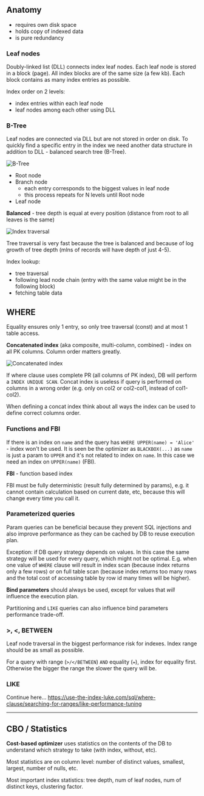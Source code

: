 ## Anatomy

- requires own disk space
- holds copy of indexed data
- is pure redundancy

### Leaf nodes

Doubly-linked list (DLL) connects index leaf nodes.
Each leaf node is stored in a block (page).
All index blocks are of the same size (a few kb).
Each block contains as many index entries as possible.

Index order on 2 levels:
- index entries within each leaf node
- leaf nodes among each other using DLL

### B-Tree

Leaf nodes are connected via DLL but are not stored in order on disk.
To quickly find a specific entry in the index we need another data structure in addition to DLL - balanced search tree (B-Tree).

![B-Tree](https://use-the-index-luke.com/static/fig01_02_tree_structure.en.SIIhx7If.png)

- Root node
- Branch node
  - each entry corresponds to the biggest values in leaf node
  - this process repeats for N levels until Root node
- Leaf node

**Balanced** - tree depth is equal at every position (distance from root to all leaves is the same)

![Index traversal](https://use-the-index-luke.com/static/fig01_03_tree_traversal.en.bhRJyIWe.png)

Tree traversal is very fast because the tree is balanced and because of log growth of tree depth (mlns of records will have depth of just 4-5).

Index lookup:
- tree traversal
- following lead node chain (entry with the same value might be in the following block)
- fetching table data

## WHERE

Equality ensures only 1 entry, so only tree traversal (const) and at most 1 table access.

**Concatenated index** (aka composite, multi-column, combined) - index on all PK columns. Column order matters greatly.

![Concatenated index](https://use-the-index-luke.com/static/fig02_01_concatenated_index.en.iruQ3LZ5.png)

If where clause uses complete PR (all columns of PK index), DB will perform a `INDEX UNIQUE SCAN`. Concat index is useless if query is performed on columns in a wrong order (e.g. only on col2 or col2-col1, instead of col1-col2).

When defining a concat index think about all ways the index can be used to define correct columns order.

### Functions and FBI

If there is an index on `name` and the query has `WHERE UPPER(name) = 'Alice'` - index won't be used. It is seen be the optimizer as `BLACKBOX(...)` as `name` is just a param to `UPPER` and it's not related to index on `name`. In this case we need an index on `UPPER(name)` (FBI).

**FBI** - function based index

FBI must be fully deterministic (result fully determined by params), e.g. it cannot contain calculation based on current date, etc, because this will change every time you call it.

### Parameterized queries

Param queries can be beneficial because they prevent SQL injections and also improve performance as they can be cached by DB to reuse execution plan.

Exception: if DB query strategy depends on values. In this case the same strategy will be used for every query, which might not be optimal.
E.g. when one value of `WHERE` clause will result in index scan (because index returns only a few rows) or on full table scan (because index returns too many rows and the total cost of accessing table by row id many times will be higher).

**Bind parameters** should always be used, except for values that _will_ influence the execution plan.

Partitioning and `LIKE` queries can also influence bind parameters performance trade-off.

### >, <, BETWEEN

Leaf node traversal in the biggest performance risk for indexes. Index range should be as small as possible.

For a query with range (`>/</BETWEEN`) `AND` equality (`=`), index for equality first. Otherwise the bigger the range the slower the query will be.

### LIKE

Continue here... https://use-the-index-luke.com/sql/where-clause/searching-for-ranges/like-performance-tuning


---

## CBO / Statistics

**Cost-based optimizer** uses statistics on the contents of the DB to understand which strategy to take (with index, without, etc).

Most statistics are on column level: number of distinct values, smallest, largest, number of nulls, etc.

Most important index statistics: tree depth, num of leaf nodes, num of distinct keys, clustering factor.
